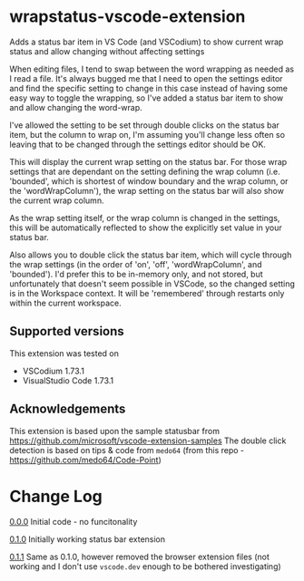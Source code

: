 # wrapstatus-vscode-extension
Adds a status bar item in VS Code (and VSCodium) to show current wrap status and allow changing without affecting settings

When editing files, I tend to swap between the word wrapping as needed as I read a file. It's always bugged me that I need to open the settings editor and find the specific setting to change in this case instead of having some easy way to toggle the wrapping, so I've added a status bar item to show and allow changing the word-wrap.

I've allowed the setting to be set through double clicks on the status bar item, but the column to wrap on, I'm assuming you'll change less often so leaving that to be changed through the settings editor should be OK.

This will display the current wrap setting on the status bar. For those wrap settings that are dependant on the setting defining the wrap column (i.e. 'bounded', which is shortest of window boundary and the wrap column, or the 'wordWrapColumn'), the wrap setting on the status bar will also show the current wrap column.

As the wrap setting itself, or the wrap column is changed in the settings, this will be automatically reflected to show the explicitly set value in your status bar.

Also allows you to double click the status bar item, which will cycle through the wrap settings (in the order of 'on', 'off', 'wordWrapColumn', and 'bounded'). I'd prefer this to be in-memory only, and not stored, but unfortunately that doesn't seem possible in VSCode, so the changed setting is in the Workspace context. It will be 'remembered' through restarts only within the current workspace.

## Supported versions
This extension was tested on 
* VSCodium 1.73.1
* VisualStudio Code 1.73.1

## Acknowledgements
This extension is based upon the sample statusbar from https://github.com/microsoft/vscode-extension-samples
The double click detection is based on tips & code from `medo64` (from this repo - https://github.com/medo64/Code-Point)


# Change Log
[0.0.0](https://github.com/grahammkelly/wrapstatus-vscode-extension/tree/0.0.0) Initial code - no funcitonality

[0.1.0](https://github.com/grahammkelly/wrapstatus-vscode-extension/tree/0.1.0) Initially working status bar extension

[0.1.1](https://github.com/grahammkelly/wrapstatus-vscode-extension/tree/0.1.1) Same as 0.1.0, however removed the browser extension files (not working and I don't use `vscode.dev` enough to be bothered investigating)
